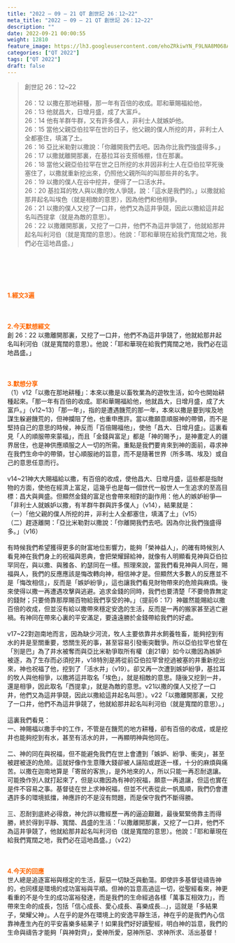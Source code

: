 ```yaml
---
title: "2022 – 09 – 21 QT 創世記 26：12~22"
meta_title: "2022 – 09 – 21 QT 創世記 26：12~22"
description: ""
date: 2022-09-21 00:00:55
weight: 12810
feature_image: https://lh3.googleusercontent.com/ehoZRkiwYN_F9LNA8M068AYxt73EavCZno-PD1cJRuf5BbSkQVUWr3gNEbt5kSs28Pb_Elg17kSrtf9ybWvojWoMV6I4tPM3vGRGDq6GkKkPdL2Gut4QAIw4-uykKUAtNiKgQKntvsU=w800
categories: ["QT 2022"]
tags: ["QT 2022"]
draft: false
---
```


<blockquote>創世記 26：12~22<br />
<br />
26：12 以撒在那地耕種，那一年有百倍的收成。耶和華賜福給他，<br />
26：13 他就昌大，日增月盛，成了大富戶。<br />
26：14 他有羊群牛群，又有許多僕人，非利士人就嫉妒他。<br />
26：15 當他父親亞伯拉罕在世的日子，他父親的僕人所挖的井，非利士人全都塞住，填滿了土。<br />
26：16 亞比米勒對以撒說：「你離開我們去吧。因為你比我們強盛得多。」<br />
26：17 以撒就離開那裏，在基拉耳谷支搭帳棚，住在那裏。<br />
26：18 當他父親亞伯拉罕在世之日所挖的水井因非利士人在亞伯拉罕死後塞住了，以撒就重新挖出來，仍照他父親所叫的叫那些井的名字。<br />
26：19 以撒的僕人在谷中挖井，便得了一口活水井。<br />
26：20 基拉耳的牧人與以撒的牧人爭競，說：「這水是我們的。」以撒就給那井起名叫埃色（就是相敵的意思），因為他們和他相爭。<br />
26：21 以撒的僕人又挖了一口井，他們又為這井爭競，因此以撒給這井起名叫西提拿（就是為敵的意思）。<br />
26：22 以撒離開那裏，又挖了一口井，他們不為這井爭競了，他就給那井起名叫利河伯（就是寬闊的意思）。他說：「耶和華現在給我們寬闊之地，我們必在這地昌盛。」</blockquote><br />
&nbsp;<br />
<br />
&nbsp;<br />
<br />
<span style="color: #ff6600;"><strong>1.經文3遍</strong></span><br />
<br />
&nbsp;<br />
<br />
<span style="color: #ff6600;"><strong>2.今天默想經文<br />
</strong></span>創 26：22 以撒離開那裏，又挖了一口井，他們不為這井爭競了，他就給那井起名叫利河伯（就是寬闊的意思）。他說：「耶和華現在給我們寬闊之地，我們必在這地昌盛。」<br />
<br />
&nbsp;<br />
<br />
<strong><span style="color: #ff6600;">3.默想分享<br />
</span></strong>（1）v12「以撒在那地耕種」：本來以撒是以畜牧業為的遊牧生活，如今也開始耕種起來。「那一年有百倍的收成。耶和華賜福給他，他就昌大，日增月盛，成了大富戶。」（v12~13）「那一年」，指的是遭遇饑荒的那一年，本來以撒是要到埃及地謀生躲避饑荒的，但神攔阻了他，也重申應許。當以撒願意順服神的帶領，而不是堅持自己的意思的時候，神反而「百倍賜福他」，使他「昌大、日增月盛」。這裏看見「人的順服帶來蒙福」，而且「金錢與富足」都是「神的賜予」，是神畫定人的疆界居住，也是神供應順服之人一切的所需。重點是我們要肯來到神的面前，尋求神在我們生命中的帶領，甘心順服祂的旨意，而不是隨著世界（所多瑪、埃及）或自己的意思任意而行。<br />
<br />
v14~21神大大賜福給以撒，有百倍的收成，使他昌大、日增月盛，這些都是指財物的方面，使他在經濟上富足，這幾乎也是每一個世代一般世人一生追求的至高目標：昌大與興盛。但顯然金錢的富足也會帶來相對的副作用：他人的嫉妒紛爭—「非利士人就嫉妒以撒，有羊群牛群與許多僕人」（v14），結果就是：<br />
（一）「他父親的僕人所挖的井，非利士人全都塞住，填滿了土」（v15）<br />
（二）趕逐離開：「亞比米勒對以撒說：「你離開我們去吧。因為你比我們強盛得多。」（v16）<br />
<br />
有時候我們希望獲得更多的財富地位影響力，能夠「榮神益人」，的確有時候別人看見神在我們身上的祝福與恩典，會把榮耀歸給神，就像有人明顯看見神與亞伯拉罕同在，與以撒、與雅各、約瑟同在一樣。照理來說，當我們看見神與人同在，賜福與人，我們的反應應該是悔改轉向神，相信神才是。但顯然大多數人的反應並不是「悔改相信」，反而是「嫉妒紛爭」，這也讓我們看見財物帶來的危險與麻煩。後來使得以撒一再遭遇攻擊與逃避。追求金錢的同時，我們也要清楚「不要倚靠無定的錢財；只要倚靠那厚賜百物給我們享受的神。」（提前6：17）神雖然能賜給以撒百倍的收成，但並沒有給以撒帶來穩定安逸的生活，反而是一再的搬家甚至逃亡避禍。有神同在帶來心裏的平安滿足，要遠遠勝於金錢帶給我們的好處。<br />
<br />
v17~22對迦南地而言，因為缺少河流，牧人主要依靠井水飼養牲畜，能夠挖到有水的井是至關重要，悠關生死的事，甚至容易引發衝突戰爭。所以亞伯拉罕也曾在「別是巴」為了井水被奪而與亞比米勒爭取所有權（創21章）如今以撒因為嫉妒被逐，為了生存而必須挖井，v18特別是將從前亞伯拉罕曾挖過被塞的井重新挖出來，神也祝福了他，挖到了「活水井」（v19）。卻又再一次遭到嫉妒紛爭，基拉耳的牧人與他相爭，以撒將這井取名「埃色」，就是相敵的意思。隨後又挖到一井，還是相爭，因此取名「西提拿」，就是為敵的意思。v21以撒的僕人又挖了一口井，他們又為這井爭競，因此以撒給這井起名叫思）。v22「以撒離開那裏，又挖了一口井，他們不為這井爭競了，他就給那井起名叫利河伯（就是寬闊的意思）。」<br />
<br />
這裏我們看見：<br />
一、神賜福以撒手中的工作，不管是在饑荒的地方耕種，卻有百倍的收成，或是挖井也能夠挖到有水，甚至有活水的井，一再顯明神與他同在。<br />
<br />
二、神的同在與祝福，但不能避免我們在世上會遭到「嫉妒、紛爭、衝突」，甚至被趕被逐的危險。這就好像作生意賺大錢卻被人誣陷或趕逐一樣，十分的麻煩與痛苦。以撒在迦南地算是「寄居的客旅」，是外地來的人，所以只能一再忍耐退讓。可能換作別人就打起來了，但是以撒因為有神的祝福，願意一再退讓，但這也實在是件不容易之事。基督徒在世上求神祝福，但並不代表從此一帆風順，我們仍會遭遇許多的環境抵擋，神應許的不是沒有問題，而是保守我們不斷得勝。<br />
<br />
三、忍耐到底終必得救，神允許以撒經歷一再的逼迫艱難，最後緊緊倚靠主而得勝，終於得到平靜、寬闊、昌盛的生活：「以撒離開那裏，又挖了一口井，他們不為這井爭競了，他就給那井起名叫利河伯（就是寬闊的意思）。他說：「耶和華現在給我們寬闊之地，我們必在這地昌盛。」（v22）<br />
<br />
&nbsp;<br />
<br />
<strong><span style="color: #ff6600;">4.今天的回應<br />
</span></strong>世人總是追逐富裕與穩定的生活，厭惡一切缺乏與動蕩。即使許多基督徒禱告神的，也同樣是環境的成功富裕與平順。但神的旨意高過這一切，從聖經看來，神更看重的不是今生的成功富裕發達，而是我們的生命經過各樣「萬事互相效力」，而帶來生命的成長，包括「信心成長、愛心成長、喜樂成長…」，這就是「多結果子，榮耀父神」。人在乎的是外在環境上的安逸平靜生活，神在乎的是我們內心信靠神產生內在的平安喜樂多結果子！如果我們好好讀聖經，明白神的旨意，我們的生命與禱告才能夠「與神對齊」，愛神所愛，惡神所惡、求神所求、活出基督！<br />
<br />
&nbsp;
        